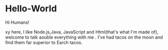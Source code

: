 # Hello-World

Hi Humans!

xy here, I like Node.js,Java, JavaScript and Html(that's what I'm made of),
welcome to talk aouble everything with me .
I've had tacos on the moon and find them far superior to Earch tacos.
